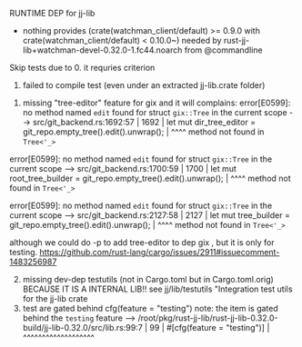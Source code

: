  RUNTIME DEP for jj-lib
  - nothing provides (crate(watchman_client/default) >= 0.9.0 with crate(watchman_client/default) < 0.10.0~) needed by rust-jj-lib+watchman-devel-0.32.0-1.fc44.noarch from @commandline


Skip tests
due to 
0. it requries criterion
1. failed to compile test (even under an extracted jj-lib.crate folder)
1) missing "tree-editor" feature for gix and it will complains:
error[E0599]: no method named `edit` found for struct `gix::Tree` in the current scope
    --> src/git_backend.rs:1692:57
     |
1692 |         let mut dir_tree_editor = git_repo.empty_tree().edit().unwrap();
     |                                                         ^^^^ method not found in `Tree<'_>`

error[E0599]: no method named `edit` found for struct `gix::Tree` in the current scope
    --> src/git_backend.rs:1700:59
     |
1700 |         let mut root_tree_builder = git_repo.empty_tree().edit().unwrap();
     |                                                           ^^^^ method not found in `Tree<'_>`

error[E0599]: no method named `edit` found for struct `gix::Tree` in the current scope
    --> src/git_backend.rs:2127:58
     |
2127 |             let mut tree_builder = git_repo.empty_tree().edit().unwrap();
     |                                                          ^^^^ method not found in `Tree<'_>`


although we could do -p to add tree-editor to dep gix , but it is only for testing.
https://github.com/rust-lang/cargo/issues/2911#issuecomment-1483256987

2) missing dev-dep testutils (not in Cargo.toml but in Cargo.toml.orig) 
BECAUSE IT IS A INTERNAL LIB!! see jj/lib/testutils "Integration test utils for the jj-lib crate
3) test are gated behind cfg(feature = "testing")
note: the item is gated behind the `testing` feature
   --> /root/pkg/rust-jj-lib/rust-jj-lib-0.32.0-build/jj-lib-0.32.0/src/lib.rs:99:7
    |
99  | #[cfg(feature = "testing")]
    |       ^^^^^^^^^^^^^^^^^^^
